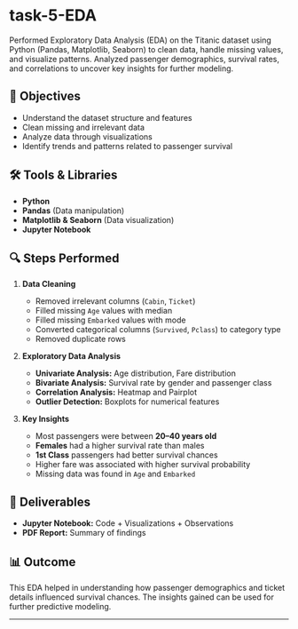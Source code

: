 # task-5-EDA
Performed Exploratory Data Analysis (EDA) on the Titanic dataset using Python (Pandas, Matplotlib, Seaborn) to clean data, handle missing values, and visualize patterns. Analyzed passenger demographics, survival rates, and correlations to uncover key insights for further modeling.
## 🎯 Objectives
- Understand the dataset structure and features
- Clean missing and irrelevant data
- Analyze data through visualizations
- Identify trends and patterns related to passenger survival

## 🛠 Tools & Libraries
- **Python**
- **Pandas** (Data manipulation)
- **Matplotlib & Seaborn** (Data visualization)
- **Jupyter Notebook**

## 🔍 Steps Performed
1. **Data Cleaning**
   - Removed irrelevant columns (`Cabin`, `Ticket`)
   - Filled missing `Age` values with median
   - Filled missing `Embarked` values with mode
   - Converted categorical columns (`Survived`, `Pclass`) to category type
   - Removed duplicate rows

2. **Exploratory Data Analysis**
   - **Univariate Analysis:** Age distribution, Fare distribution
   - **Bivariate Analysis:** Survival rate by gender and passenger class
   - **Correlation Analysis:** Heatmap and Pairplot
   - **Outlier Detection:** Boxplots for numerical features

3. **Key Insights**
   - Most passengers were between **20–40 years old**
   - **Females** had a higher survival rate than males
   - **1st Class** passengers had better survival chances
   - Higher fare was associated with higher survival probability
   - Missing data was found in `Age` and `Embarked`

## 📂 Deliverables
- **Jupyter Notebook:** Code + Visualizations + Observations
- **PDF Report:** Summary of findings

## 📊 Outcome
This EDA helped in understanding how passenger demographics and ticket details influenced survival chances. The insights gained can be used for further predictive modeling.

---

